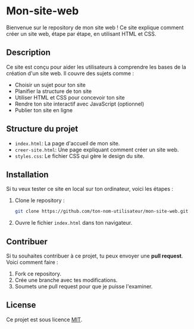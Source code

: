 # Mon-site-web
Bienvenue sur le repository de mon site web ! Ce site explique comment créer un site web, étape par étape, en utilisant HTML et CSS.

## Description

Ce site est conçu pour aider les utilisateurs à comprendre les bases de la création d'un site web. Il couvre des sujets comme :

- Choisir un sujet pour ton site
- Planifier la structure de ton site
- Utiliser HTML et CSS pour concevoir ton site
- Rendre ton site interactif avec JavaScript (optionnel)
- Publier ton site en ligne

## Structure du projet

- `index.html`: La page d'accueil de mon site.
- `creer-site.html`: Une page expliquant comment créer un site web.
- `styles.css`: Le fichier CSS qui gère le design du site.

## Installation

Si tu veux tester ce site en local sur ton ordinateur, voici les étapes :

1. Clone le repository :
    ```bash
    git clone https://github.com/ton-nom-utilisateur/mon-site-web.git
    ```

2. Ouvre le fichier `index.html` dans ton navigateur.

## Contribuer

Si tu souhaites contribuer à ce projet, tu peux envoyer une **pull request**. Voici comment faire :

1. Fork ce repository.
2. Crée une branche avec tes modifications.
3. Soumets une pull request pour que je puisse l'examiner.

## License

Ce projet est sous licence [MIT](https://opensource.org/licenses/MIT).
